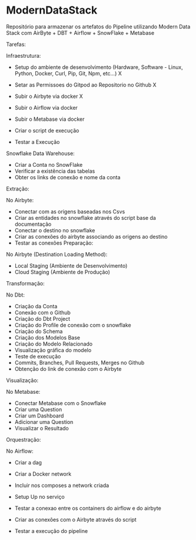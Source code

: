 # ModernDataStack

Repositório para armazenar os artefatos do Pipeline utilizando Modern Data Stack com AirByte + DBT + Airflow + SnowFlake + Metabase

Tarefas:

Infraestrutura:

- Setup do ambiente de desenvolvimento (Hardware, Software - Linux, Python, Docker, Curl, Pip, Git, Npm, etc...) X

- Setar as Permissoes do Gitpod ao Repositorio no Github X

- Subir o Airbyte via docker X

- Subir o Airflow via docker 

- Subir o Metabase via docker

- Criar o script de execução

- Testar a Execução

Snowflake Data Warehouse:

- Criar a Conta no SnowFlake 
- Verificar a existência das tabelas 
- Obter os links de conexão e nome da conta 


Extração:

No Airbyte:

- Conectar com as origens baseadas nos Csvs 
- Criar as entidades no snowflake através do script base da documentação 
- Conectar o destino no snowflake 
- Criar as conexões do airbyte associando as origens ao destino 
- Testar as conexões 
Preparação:

No Airbyte (Destination Loading Method):

- Local Staging (Ambiente de Desenvolvimento) 
- Cloud Staging (Ambiente de Produção) 


Transformação:

No Dbt:

- Criação da Conta 
- Conexão com o Github 
- Criação do Dbt Project 
- Criação do Profile de conexão com o snowflake 
- Criação do Schema 
- Criação dos Modelos Base 
- Criação do Modelo Relacionado 
- Visualização gráfica do modelo 
- Teste de execução 
- Commits, Branches, Pull Requests, Merges no Github 
- Obtenção do link de conexão com o Airbyte 


Visualização:

No Metabase:

- Conectar Metabase com o Snowflake
- Criar uma Question
- Criar um Dashboard
- Adicionar uma Question
- Visualizar o Resultado


Orquestração:

No Airflow:

- Criar a dag

- Criar a Docker network

- Incluir nos composes a network criada

- Setup Up no serviço

- Testar a conexao entre os containers do airflow e do airbyte

- Criar as conexões com o Airbyte através do script

- Testar a execução do pipeline
